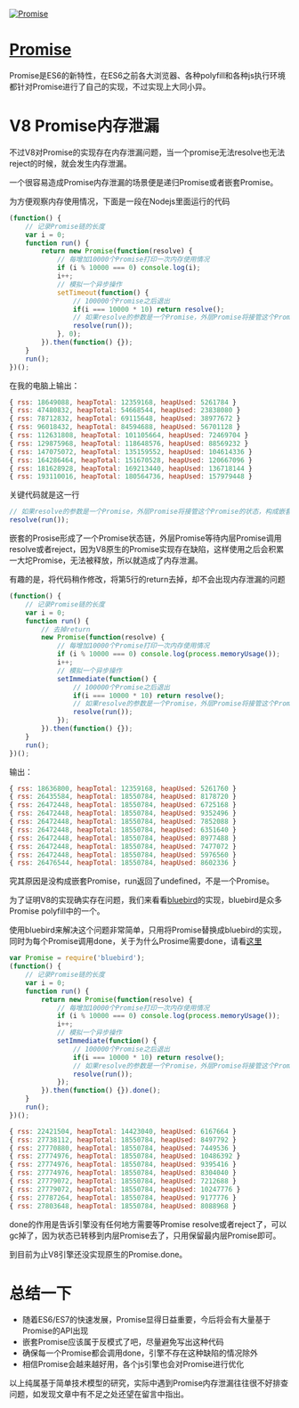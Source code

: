 [![Promise][promise-img]][promise-img]

# [Promise][Promise]
Promise是ES6的新特性，在ES6之前各大浏览器、各种polyfill和各种js执行环境都针对Promise进行了自己的实现，不过实现上大同小异。

# V8 Promise内存泄漏
不过V8对Promise的实现存在内存泄漏问题，当一个promise无法resolve也无法reject的时候，就会发生内存泄漏。

一个很容易造成Promise内存泄漏的场景便是递归Promise或者嵌套Promise。

为方便观察内存使用情况，下面是一段在Nodejs里面运行的代码
```javascript
(function() {
    // 记录Promise链的长度
    var i = 0;
    function run() {
        return new Promise(function(resolve) {
            // 每增加10000个Promise打印一次内存使用情况
            if (i % 10000 === 0) console.log(i);
            i++;
            // 模拟一个异步操作
            setTimeout(function() {
                // 100000个Promise之后退出
                if(i === 10000 * 10) return resolve();
                // 如果resolve的参数是一个Promise，外层Promise将接管这个Promise的状态，构成嵌套Promise
                resolve(run());
            }, 0);
        }).then(function() {});
    }
    run();
})();
```
在我的电脑上输出：
```javascript
{ rss: 18649088, heapTotal: 12359168, heapUsed: 5261784 }
{ rss: 47480832, heapTotal: 54668544, heapUsed: 23838080 }
{ rss: 78712832, heapTotal: 69115648, heapUsed: 38977672 }
{ rss: 96018432, heapTotal: 84594688, heapUsed: 56701128 }
{ rss: 112631808, heapTotal: 101105664, heapUsed: 72469704 }
{ rss: 129875968, heapTotal: 118648576, heapUsed: 88569232 }
{ rss: 147075072, heapTotal: 135159552, heapUsed: 104614336 }
{ rss: 164286464, heapTotal: 151670528, heapUsed: 120667096 }
{ rss: 181628928, heapTotal: 169213440, heapUsed: 136718144 }
{ rss: 193110016, heapTotal: 180564736, heapUsed: 157979448 }
```

关键代码就是这一行
```javascript
// 如果resolve的参数是一个Promise，外层Promise将接管这个Promise的状态，构成嵌套Promise
resolve(run());
```
嵌套的Prosise形成了一个Promise状态链，外层Promise等待内层Promise调用resolve或者reject，因为V8原生的Promise实现存在缺陷，这样使用之后会积累一大坨Promise，无法被释放，所以就造成了内存泄漏。

有趣的是，将代码稍作修改，将第5行的return去掉，却不会出现内存泄漏的问题
```javascript
(function() {
    // 记录Promise链的长度
    var i = 0;
    function run() {
        // 去掉return
        new Promise(function(resolve) {
            // 每增加10000个Promise打印一次内存使用情况
            if (i % 10000 === 0) console.log(process.memoryUsage());
            i++;
            // 模拟一个异步操作
            setImmediate(function() {
                // 100000个Promise之后退出
                if(i === 10000 * 10) return resolve();
                // 如果resolve的参数是一个Promise，外层Promise将接管这个Promise的状态，构成嵌套Promise
                resolve(run());
            });
        }).then(function() {});
    }
    run();
})();
```
输出：
```javascript
{ rss: 18636800, heapTotal: 12359168, heapUsed: 5261760 }
{ rss: 26435584, heapTotal: 18550784, heapUsed: 8178720 }
{ rss: 26472448, heapTotal: 18550784, heapUsed: 6725168 }
{ rss: 26472448, heapTotal: 18550784, heapUsed: 9352496 }
{ rss: 26472448, heapTotal: 18550784, heapUsed: 7852088 }
{ rss: 26472448, heapTotal: 18550784, heapUsed: 6351640 }
{ rss: 26472448, heapTotal: 18550784, heapUsed: 8977488 }
{ rss: 26472448, heapTotal: 18550784, heapUsed: 7477072 }
{ rss: 26472448, heapTotal: 18550784, heapUsed: 5976560 }
{ rss: 26476544, heapTotal: 18550784, heapUsed: 8602336 }
```
究其原因是没构成嵌套Promise，run返回了undefined，不是一个Promise。

为了证明V8的实现确实存在问题，我们来看看[bluebird][bluebird]的实现，bluebird是众多Promise polyfill中的一个。

使用bluebird来解决这个问题非常简单，只用将Promise替换成bluebird的实现，同时为每个Promise调用done，关于为什么Prosime需要done，请看[这里][why-promises-need-to-be-done]
```javascript
var Promise = require('bluebird');
(function() {
    // 记录Promise链的长度
    var i = 0;
    function run() {
        return new Promise(function(resolve) {
            // 每增加10000个Promise打印一次内存使用情况
            if (i % 10000 === 0) console.log(process.memoryUsage());
            i++;
            // 模拟一个异步操作
            setImmediate(function() {
                // 100000个Promise之后退出
                if(i === 10000 * 10) return resolve();
                // 如果resolve的参数是一个Promise，外层Promise将接管这个Promise的状态，构成嵌套Promise
                resolve(run());
            });
        }).then(function() {}).done();
    }
    run();
})();
```

```javascript
{ rss: 22421504, heapTotal: 14423040, heapUsed: 6167664 }
{ rss: 27738112, heapTotal: 18550784, heapUsed: 8497792 }
{ rss: 27770880, heapTotal: 18550784, heapUsed: 7449536 }
{ rss: 27774976, heapTotal: 18550784, heapUsed: 10486392 }
{ rss: 27774976, heapTotal: 18550784, heapUsed: 9395416 }
{ rss: 27774976, heapTotal: 18550784, heapUsed: 8304040 }
{ rss: 27779072, heapTotal: 18550784, heapUsed: 7212688 }
{ rss: 27779072, heapTotal: 18550784, heapUsed: 10247776 }
{ rss: 27787264, heapTotal: 18550784, heapUsed: 9177776 }
{ rss: 27803648, heapTotal: 18550784, heapUsed: 8088968 }
```
done的作用是告诉引擎没有任何地方需要等Promise resolve或者reject了，可以gc掉了，因为状态已转移到内层Promise去了，只用保留最内层Promise即可。

到目前为止V8引擎还没实现原生的Promise.done。

# 总结一下
* 随着ES6/ES7的快速发展，Promise显得日益重要，今后将会有大量基于Promise的API出现
* 嵌套Promise应该属于反模式了吧，尽量避免写出这种代码
* 确保每一个Promise都会调用done，引擎不存在这种缺陷的情况除外
* 相信Promise会越来越好用，各个js引擎也会对Promise进行优化

以上纯属基于简单技术模型的研究，实际中遇到Promise内存泄漏往往很不好排查问题，如发现文章中有不足之处还望在留言中指出。

[promise-img]: http://www.alloyteam.com/wp-content/uploads/2015/05/QQ%E6%88%AA%E5%9B%BE20150530201328.png
[Promise]: https://developer.mozilla.org/zh-CN/docs/Web/JavaScript/Reference/Global_Objects/Promise
[bluebird]: https://github.com/petkaantonov/bluebird
[why-promises-need-to-be-done]: http://bahmutov.calepin.co/why-promises-need-to-be-done.html